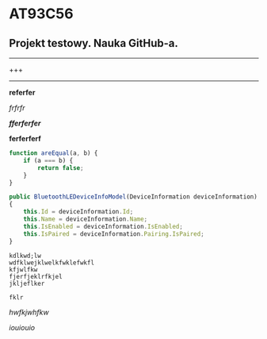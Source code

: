 # AT93C56

Projekt testowy. Nauka GitHub-a.
--- 

___
+++
***
**referfer**

*frfrfr*

***fferferfer***

****ferferferf****
```js
function areEqual(a, b) {
	if (a === b) {
		return false;
	}
}
```

```js
public BluetoothLEDeviceInfoModel(DeviceInformation deviceInformation)
{
    this.Id = deviceInformation.Id;
    this.Name = deviceInformation.Name;
    this.IsEnabled = deviceInformation.IsEnabled;
    this.IsPaired = deviceInformation.Pairing.IsPaired;
}
```

```
kdlkwd;lw
wdfklwejklwelkfwklefwkfl
kfjwlfkw
fjerfjeklrfkjel
jkljeflker

```

`fklr`

*hwfkjwhfkw*


*iouiouio*


